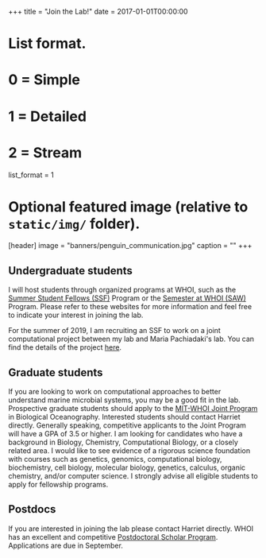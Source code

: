 +++
title = "Join the Lab!"
date = 2017-01-01T00:00:00

# List format.
#   0 = Simple
#   1 = Detailed
#   2 = Stream
list_format = 1

# Optional featured image (relative to `static/img/` folder).
[header]
image = "banners/penguin_communication.jpg"
caption = ""
+++

## Undergraduate students

I will host students through organized programs at WHOI, such as the [Summer Student Fellows (SSF)](https://www.whoi.edu/main/summer-student-fellowship) Program or the [Semester at WHOI (SAW)](http://www.whoi.edu/semester-at-whoi/) Program. Please refer to these websites for more information and feel free to indicate your interest in joining the lab.

For the summer of 2019, I am recruiting an SSF to work on a joint computational project between my lab and Maria Pachiadaki's lab. You can find the details of the project [here](http://www.whoi.edu/page.do?pid=149016&tid=7342&cid=272129).

## Graduate students

If you are looking to work on computational approaches to better understand marine microbial systems, you may be a good fit in the lab. Prospective graduate students should apply to the [MIT-WHOI Joint Program](http://mit.whoi.edu/) in Biological Oceanography. Interested students should contact Harriet directly. Generally speaking, competitive applicants to the Joint Program will have a GPA of 3.5 or higher. I am looking for candidates who have a background in Biology, Chemistry, Computational Biology, or a closely related area. I would like to see evidence of a rigorous science foundation with courses such as genetics, genomics, computational biology, biochemistry, cell biology, molecular biology, genetics, calculus, organic chemistry, and/or computer science. I strongly advise all eligible students to apply for fellowship programs.

## Postdocs

If you are interested in joining the lab please contact Harriet directly. WHOI has an excellent and competitive [Postdoctoral Scholar Program](https://www.whoi.edu/page.do?pid=8021). Applications are due in September.
